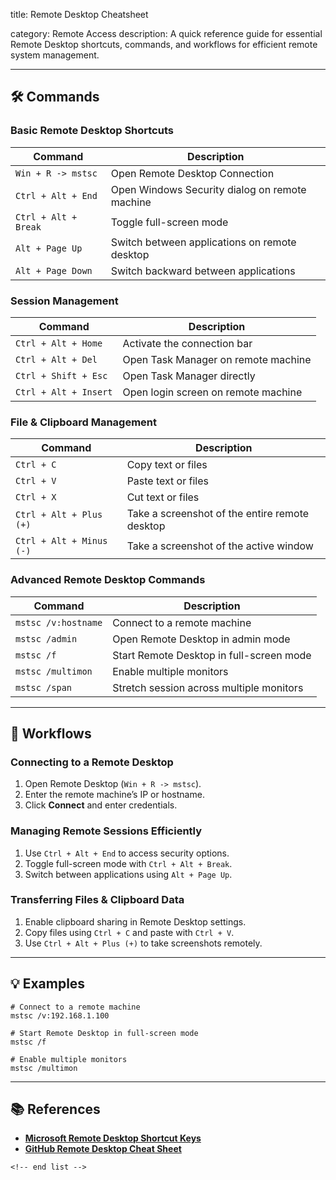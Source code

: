 title: Remote Desktop Cheatsheet

category: Remote Access
description: A quick reference guide for essential Remote Desktop shortcuts, commands, and workflows for efficient remote system management.

---

## 🛠️ Commands

### **Basic Remote Desktop Shortcuts**

| Command                | Description                                    |
| ---------------------- | ---------------------------------------------- |
| `Win + R -> mstsc`   | Open Remote Desktop Connection                 |
| `Ctrl + Alt + End`   | Open Windows Security dialog on remote machine |
| `Ctrl + Alt + Break` | Toggle full-screen mode                        |
| `Alt + Page Up`      | Switch between applications on remote desktop  |
| `Alt + Page Down`    | Switch backward between applications           |

### **Session Management**

| Command                 | Description                         |
| ----------------------- | ----------------------------------- |
| `Ctrl + Alt + Home`   | Activate the connection bar         |
| `Ctrl + Alt + Del`    | Open Task Manager on remote machine |
| `Ctrl + Shift + Esc`  | Open Task Manager directly          |
| `Ctrl + Alt + Insert` | Open login screen on remote machine |

### **File & Clipboard Management**

| Command                    | Description                                    |
| -------------------------- | ---------------------------------------------- |
| `Ctrl + C`               | Copy text or files                             |
| `Ctrl + V`               | Paste text or files                            |
| `Ctrl + X`               | Cut text or files                              |
| `Ctrl + Alt + Plus (+)`  | Take a screenshot of the entire remote desktop |
| `Ctrl + Alt + Minus (-)` | Take a screenshot of the active window         |

### **Advanced Remote Desktop Commands**

| Command               | Description                              |
| --------------------- | ---------------------------------------- |
| `mstsc /v:hostname` | Connect to a remote machine              |
| `mstsc /admin`      | Open Remote Desktop in admin mode        |
| `mstsc /f`          | Start Remote Desktop in full-screen mode |
| `mstsc /multimon`   | Enable multiple monitors                 |
| `mstsc /span`       | Stretch session across multiple monitors |

---

## 🔄 Workflows

### **Connecting to a Remote Desktop**

1. Open Remote Desktop (`Win + R -> mstsc`).
2. Enter the remote machine’s IP or hostname.
3. Click **Connect** and enter credentials.

### **Managing Remote Sessions Efficiently**

1. Use `Ctrl + Alt + End` to access security options.
2. Toggle full-screen mode with `Ctrl + Alt + Break`.
3. Switch between applications using `Alt + Page Up`.

### **Transferring Files & Clipboard Data**

1. Enable clipboard sharing in Remote Desktop settings.
2. Copy files using `Ctrl + C` and paste with `Ctrl + V`.
3. Use `Ctrl + Alt + Plus (+)` to take screenshots remotely.

---

## 💡 Examples

```shell
# Connect to a remote machine
mstsc /v:192.168.1.100

# Start Remote Desktop in full-screen mode
mstsc /f

# Enable multiple monitors
mstsc /multimon
```

---

## 📚 References

- **[Microsoft Remote Desktop Shortcut Keys](https://learn.microsoft.com/en-us/windows/win32/termserv/terminal-services-shortcut-keys)**
- **[GitHub Remote Desktop Cheat Sheet](https://github.com/gkhays/cheatsheets/blob/master/Remote-Desktop-CheatSheet.md)**

```
<!-- end list -->
```

